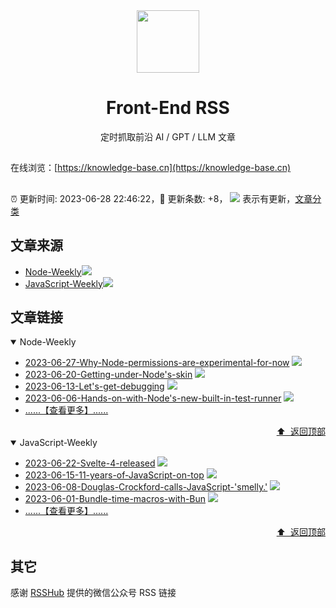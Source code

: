 <div align="center"><img width="100" src="/assets/rss.gif" /><h1>Front-End RSS</h1>
定时抓取前沿 AI / GPT / LLM 文章
</div>

## 

在线浏览：[https://knowledge-base.cn](https://knowledge-base.cn)

##

:alarm_clock: 更新时间: 2023-06-28 22:46:22，:rocket: 更新条数: +8， ![](/assets/dot.png) 表示有更新，[文章分类](/TAGS.md)

## 文章来源

- [Node-Weekly](#node-weekly)![](/assets/dot.png)   
- [JavaScript-Weekly](#javascript-weekly)![](/assets/dot.png)   

## 文章链接

<details open>
<summary id="node-weekly">
 Node-Weekly
</summary>


- [2023-06-27-Why-Node-permissions-are-experimental-for-now](https://nodeweekly.com/issues/492) ![](/assets/new.png)  
- [2023-06-20-Getting-under-Node's-skin](https://nodeweekly.com/issues/491) ![](/assets/new.png)  
- [2023-06-13-Let's-get-debugging](https://nodeweekly.com/issues/490) ![](/assets/new.png)  
- [2023-06-06-Hands-on-with-Node's-new-built-in-test-runner](https://nodeweekly.com/issues/489) ![](/assets/new.png)  
- [......【查看更多】......](/details/Node-Weekly.md)

<div align="right"><a href="#文章来源">⬆ &nbsp;返回顶部</a></div>
</details>

<details open>
<summary id="javascript-weekly">
 JavaScript-Weekly
</summary>


- [2023-06-22-Svelte-4-released](https://javascriptweekly.com/issues/644) ![](/assets/new.png)  
- [2023-06-15-11-years-of-JavaScript-on-top](https://javascriptweekly.com/issues/643) ![](/assets/new.png)  
- [2023-06-08-Douglas-Crockford-calls-JavaScript-'smelly.'](https://javascriptweekly.com/issues/642) ![](/assets/new.png)  
- [2023-06-01-Bundle-time-macros-with-Bun](https://javascriptweekly.com/issues/641) ![](/assets/new.png)  
- [......【查看更多】......](/details/JavaScript-Weekly.md)

<div align="right"><a href="#文章来源">⬆ &nbsp;返回顶部</a></div>
</details>


## 其它
感谢 [RSSHub](https://github.com/DIYgod/RSSHub) 提供的微信公众号 RSS 链接
